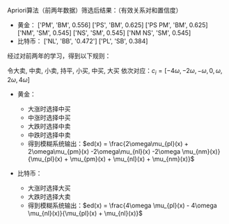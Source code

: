 Apriori算法（前两年数据）筛选后结果：（有效关系对和置信度）

* 黄金：
  ['PM', 'BM', 0.556]
  ['PS', 'BM', 0.625]
  ['PS PM', 'BM', 0.625]
  ['NM', 'SM', 0.545]
  ['NS', 'SM', 0.545]
  ['NM NS', 'SM', 0.545]
* 比特币：
  ['NL', 'BB', '0.472']
  ['PL', 'SB', 0.384]

经过对前两年的学习，得到以下规则：

令大卖, 中卖, 小卖, 持平, 小买, 中买, 大买 依次对应：$c_i= [-4\omega, -2\omega, -\omega, 0, \omega, 2\omega, 4\omega]$

* 黄金：
  * 大涨时选择中买
  * 中涨时选择中买
  * 大跌时选择中卖
  * 中跌时选择中卖
  * 得到模糊系统输出：$ed(x) = \frac{2\omega\mu_{pl}(x) + 2\omega\mu_{pm}(x) -2\omega\mu_{nl}(x) -2\omega \mu_{nm}(x)}{\mu_{pl}(x) + \mu_{pm}(x) + \mu_{nl}(x) + \mu_{nm}(x)}$

* 比特币：
  * 大涨时选择大买
  * 大跌时选择大卖
  * 得到模糊系统输出：$ed(x) = \frac{4\omega \mu_{pl}(x) - 4\omega \mu_{nl}(x)}{\mu_{pl}(x) + \mu_{nl}(x)}$
